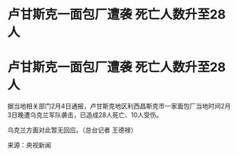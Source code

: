 # 卢甘斯克一面包厂遭袭 死亡人数升至28人

# 卢甘斯克一面包厂遭袭 死亡人数升至28人

据当地相关部门2月4日通报，卢甘斯克地区利西昌斯克市一家面包厂当地时间2月3日晚遭乌克兰军队袭击，已造成28人死亡、10人受伤。

乌克兰方面对此暂无回应。（总台记者 王德禄）

来源：央视新闻

